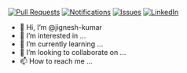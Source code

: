 [![Pull Requests][pull-requests-shield]][pull-requests-url]
[![Notifications][notifications-shield]][notifications-url]
[![Issues][issues-shield]][issues-url]
[![LinkedIn][linkedin-shield]][linkedin-url]

[pull-requests-shield]: https://img.shields.io/github/issues-pr/jignesh-kumar/LearningHub.svg?style=for-the-badge
[pull-requests-url]: https://github.com/pulls
[notifications-shield]: https://img.shields.io/badge/-Notifications-black.svg?style=for-the-badge&logo=notifications&colorB=555
[notifications-url]: https://github.com/notifications
[issues-shield]: https://img.shields.io/github/issues/jignesh-kumar/jignesh-kumar.svg?style=for-the-badge
[issues-url]: https://github.com/issues
[linkedin-shield]: https://img.shields.io/badge/-LinkedIn-black.svg?style=for-the-badge&logo=linkedin&colorB=555
[linkedin-url]: https://www.linkedin.com/in/jigneshkumar-vadaviya/


- 👋 Hi, I’m @jignesh-kumar
- 👀 I’m interested in ...
- 🌱 I’m currently learning ...
- 💞️ I’m looking to collaborate on ...
- 📫 How to reach me ...

<!---
jignesh-kumar/jignesh-kumar is a ✨ special ✨ repository because its `README.md` (this file) appears on your GitHub profile.
You can click the Preview link to take a look at your changes.
--->
